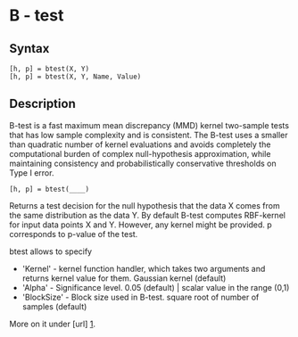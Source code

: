 B - test
=========

Syntax
------

	[h, p] = btest(X, Y)
	[h, p] = btest(X, Y, Name, Value)	

Description
-----------

B-test is a fast maximum mean discrepancy (MMD) kernel two-sample tests that has low sample complexity and is consistent. The B-test uses a smaller than quadratic number of kernel evaluations and avoids completely the computational burden of complex null-hypothesis approximation, while maintaining consistency and probabilistically conservative thresholds on Type I error.

	[h, p] = btest(____)

Returns a test decision for the null hypothesis that the data X comes from the same distribution as the data Y. By default B-test computes RBF-kernel for input data points X and Y. However, any kernel might be provided. p corresponds to p-value of the test. 

btest allows to specify 
* 'Kernel' - kernel function handler, which takes two arguments and returns kernel value for them. Gaussian kernel (default)
* 'Alpha' -  Significance level. 0.05 (default) | scalar value in the range (0,1)
* 'BlockSize' - Block size used in B-test. square root of number of samples (default)

More on it under [url] [1].

[1]: http://www.cs.nyu.edu/~zaremba/docs/btest.pdf        "url"
